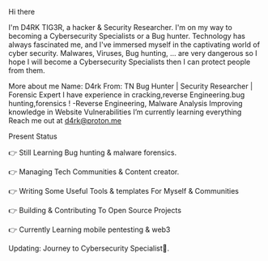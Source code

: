 

Hi there 

I'm D4RK TIG3R, a hacker & Security Researcher. I'm on my way to becoming a Cybersecurity Specialists or a Bug hunter.
Technology has always fascinated me, and I've immersed myself in the captivating world of cyber security. Malwares, Viruses, Bug hunting, ... are very dangerous so I hope I will become a Cybersecurity Specialists then I can protect people from them.

More about me
Name: D4rk
From: TN
Bug Hunter | Security Researcher | Forensic Expert
I have experience in cracking,reverse Engineering.bug hunting,forensics ! -Reverse Engineering, Malware Analysis
Improving knowledge in Website Vulnerabilities
I’m currently learning everything
Reach me out at d4rk@proton.me

Present Status


👉 Still Learning Bug hunting & malware forensics.

👉 Managing Tech Communities & Content creator.

👉 Writing Some Useful Tools & templates For Myself & Communities

👉 Building & Contributing To Open Source Projects

👉 Currently Learning mobile pentesting & web3

Updating: Journey to Cybersecurity Specialist👀.

